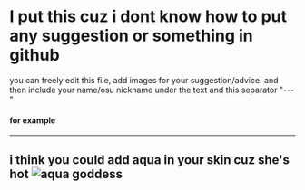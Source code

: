 # I put this cuz i dont know how to put any suggestion or something in github

you can freely edit this file, add images for your suggestion/advice. and then include your name/osu nickname under the text and this separator
"---"
#### for example
---
i think you could add aqua in your skin
cuz she's hot
![aqua goddess](https://cdn.discordapp.com/attachments/594353332508819457/728570598175014952/423c8e21de42d1f3c1814d55af9aa182--konosuba-aqua-anime.png)
---